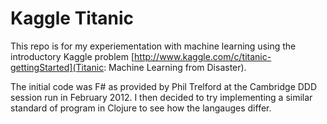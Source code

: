 # Kaggle Titanic

This repo is for my experiementation with machine learning using the introductory Kaggle problem [http://www.kaggle.com/c/titanic-gettingStarted](Titanic: Machine Learning from Disaster).

The initial code was F# as provided by Phil Trelford at the Cambridge DDD session run in February 2012.  I then decided to try implementing a similar standard of program in Clojure to see how the langauges differ.